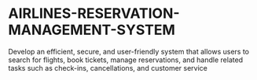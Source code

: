 # AIRLINES-RESERVATION-MANAGEMENT-SYSTEM
Develop an efficient, secure, and user-friendly system that allows users to search for flights, book tickets, manage reservations, and handle related tasks such as check-ins, cancellations, and customer service
